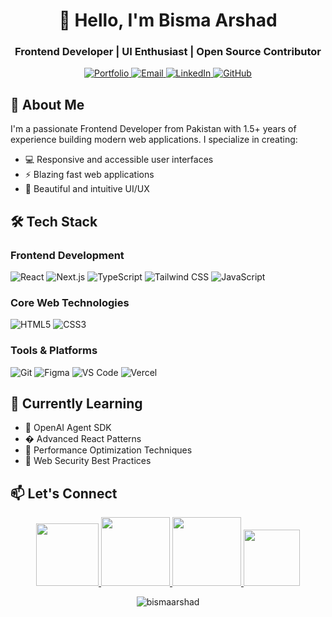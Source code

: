 <h1 align="center">👋 Hello, I'm Bisma Arshad</h1>
<h3 align="center">Frontend Developer | UI Enthusiast | Open Source Contributor</h3>

<p align="center">
  <a href="https://bismaarshad.vercel.app/" target="_blank">
    <img src="https://img.shields.io/badge/Portfolio-000000?style=for-the-badge&logo=vercel&logoColor=white" alt="Portfolio"/>
  </a>
  <a href="mailto:bismaarshad975@gmail.com">
    <img src="https://img.shields.io/badge/Email-D14836?style=for-the-badge&logo=gmail&logoColor=white" alt="Email"/>
  </a>
  <a href="https://linkedin.com/in/bisma-arshad">
    <img src="https://img.shields.io/badge/LinkedIn-0077B5?style=for-the-badge&logo=linkedin&logoColor=white" alt="LinkedIn"/>
  </a>
  <a href="https://github.com/bismaarshad">
    <img src="https://img.shields.io/badge/GitHub-181717?style=for-the-badge&logo=github&logoColor=white" alt="GitHub"/>
  </a>
</p>

## 🚀 About Me

I'm a passionate Frontend Developer from Pakistan with 1.5+ years of experience building modern web applications. I specialize in creating:

- 💻 Responsive and accessible user interfaces
- ⚡ Blazing fast web applications
- 🎨 Beautiful and intuitive UI/UX

## 🛠️ Tech Stack

### Frontend Development
![React](https://img.shields.io/badge/-React-61DAFB?style=flat-square&logo=react&logoColor=white)
![Next.js](https://img.shields.io/badge/-Next.js-000000?style=flat-square&logo=next.js&logoColor=white)
![TypeScript](https://img.shields.io/badge/-TypeScript-3178C6?style=flat-square&logo=typescript&logoColor=white)
![Tailwind CSS](https://img.shields.io/badge/-Tailwind_CSS-38B2AC?style=flat-square&logo=tailwind-css&logoColor=white)
![JavaScript](https://img.shields.io/badge/-JavaScript-F7DF1E?style=flat-square&logo=javascript&logoColor=black)

### Core Web Technologies
![HTML5](https://img.shields.io/badge/-HTML5-E34F26?style=flat-square&logo=html5&logoColor=white)
![CSS3](https://img.shields.io/badge/-CSS3-1572B6?style=flat-square&logo=css3&logoColor=white)

### Tools & Platforms
![Git](https://img.shields.io/badge/-Git-F05032?style=flat-square&logo=git&logoColor=white)
![Figma](https://img.shields.io/badge/-Figma-F24E1E?style=flat-square&logo=figma&logoColor=white)
![VS Code](https://img.shields.io/badge/-VS_Code-007ACC?style=flat-square&logo=visual-studio-code&logoColor=white)
![Vercel](https://img.shields.io/badge/-Vercel-000000?style=flat-square&logo=vercel&logoColor=white)

## 🌱 Currently Learning
- 🤖 OpenAI Agent SDK
- � Advanced React Patterns
- 🚀 Performance Optimization Techniques
- 🔐 Web Security Best Practices

## 📫 Let's Connect
<p align="center">
  <a href="https://twitter.com/bismaarshad_dev">
    <img src="https://img.shields.io/badge/Twitter-1DA1F2?style=for-the-badge&logo=twitter&logoColor=white" width="100"/>
  </a>
  <a href="https://instagram.com/bismaarshad07">
    <img src="https://img.shields.io/badge/Instagram-E4405F?style=for-the-badge&logo=instagram&logoColor=white" width="110"/>
  </a>
  <a href="https://linkedin.com/in/bisma-arshad">
    <img src="https://img.shields.io/badge/LinkedIn-0077B5?style=for-the-badge&logo=linkedin&logoColor=white" width="110"/>
  </a>
  <a href="mailto:bismaarshad975@gmail.com">
    <img src="https://img.shields.io/badge/Email-D14836?style=for-the-badge&logo=gmail&logoColor=white" width="90"/>
  </a>
</p>

<p align="center">
  <img src="https://komarev.com/ghpvc/?username=bismaarshad&label=Profile%20views&color=0e75b6&style=flat" alt="bismaarshad" />
</p>
